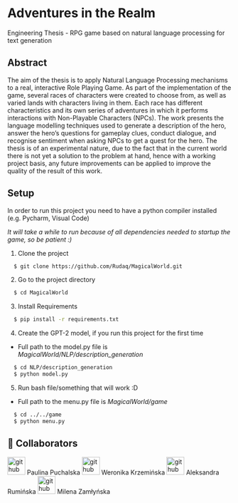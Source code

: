 
# Adventures in the Realm

Engineering Thesis - RPG game based on natural language processing for text generation



## Abstract 
The aim of the thesis is to apply Natural Language Processing mechanisms to a real, interactive Role
Playing Game. As part of the implementation of the game, several races of characters were created to
choose from, as well as varied lands with characters living in them. Each race has different characteristics
and its own series of adventures in which it performs interactions with Non-Playable Characters (NPCs).
The work presents the language modelling techniques used to generate a description of the hero, answer
the hero’s questions for gameplay clues, conduct dialogue, and recognise sentiment when asking NPCs
to get a quest for the hero. The thesis is of an experimental nature, due to the fact that in the current
world there is not yet a solution to the problem at hand, hence with a working project basis, any future
improvements can be applied to improve the quality of the result of this work.



## Setup
In order to run this project you need to have a python compiler installed (e.g. Pycharm, Visual Code)

*It will take a while to run because of all dependencies needed to startup the game, so be patient :)*


1. Clone the project

```bash
  $ git clone https://github.com/Rudaq/MagicalWorld.git
```

2. Go to the project directory

```bash
  $ cd MagicalWorld
```

3. Install Requirements

```bash
  $ pip install -r requirements.txt
```

4. Create the GPT-2 model, if you run this project for the first time
- Full path to the model.py file is *MagicalWorld/NLP/description_generation*
```bash
  $ cd NLP/description_generation
  $ python model.py
```

5. Run bash file/something that will work :D
- Full path to the menu.py file is *MagicalWorld/game* 
```bash
  $ cd ../../game 
  $ python menu.py
```


## 🔗 Collaborators
[<img src='https://cdn.jsdelivr.net/npm/simple-icons@3.0.1/icons/github.svg' alt='github' height='40'>](https://github.com/Rudaq) Paulina Puchalska
[<img src='https://cdn.jsdelivr.net/npm/simple-icons@3.0.1/icons/github.svg' alt='github' height='40'>](https://github.com/KrzeminskaWeronika) Weronika Krzemińska
[<img src='https://cdn.jsdelivr.net/npm/simple-icons@3.0.1/icons/github.svg' alt='github' height='40'>](https://github.com/AleksandraRuminska)  Aleksandra Rumińska
[<img src='https://cdn.jsdelivr.net/npm/simple-icons@3.0.1/icons/github.svg' alt='github' height='40'>](https://github.com/milenzaml)  Milena Zamłyńska
